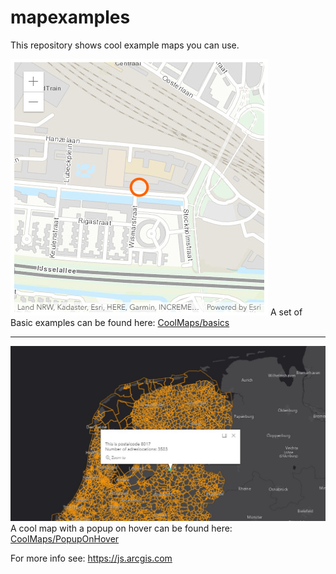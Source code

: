 # mapexamples

This repository shows cool example maps you can use.

![Simple map](images/simple_map.png)
A set of Basic examples can be found here:
[CoolMaps/basics](https://github.com/esrinederland/CoolMaps/tree/master/Basics/)

<hr>

![PopupOnHover](images/Screenshot_Hover.jpg)
A cool map with a popup on hover can be found here: 
[CoolMaps/PopupOnHover](https://github.com/esrinederland/CoolMaps/tree/master/PopupOnHover)


For more info see:
https://js.arcgis.com